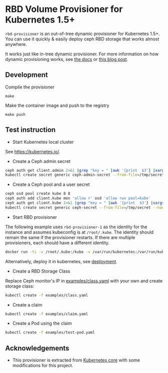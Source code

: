 # RBD Volume Provisioner for Kubernetes 1.5+

`rbd-provisioner` is an out-of-tree dynamic provisioner for Kubernetes 1.5+.
You can use it quickly & easily deploy ceph RBD storage that works almost
anywhere. 

It works just like in-tree dynamic provisioner. For more information on how
dynamic provisioning works, see [the docs](http://kubernetes.io/docs/user-guide/persistent-volumes/)
or [this blog post](http://blog.kubernetes.io/2016/10/dynamic-provisioning-and-storage-in-kubernetes.html).

## Development

Compile the provisioner

```console
make
```

Make the container image and push to the registry

```console
make push
```

## Test instruction

* Start Kubernetes local cluster

See https://kubernetes.io/.

* Create a Ceph admin secret

```bash
ceph auth get client.admin 2>&1 |grep "key = " |awk '{print  $3'} |xargs echo -n > /tmp/secret
kubectl create secret generic ceph-admin-secret --from-file=/tmp/secret --namespace=kube-system
```

* Create a Ceph pool and a user secret

```bash
ceph osd pool create kube 8 8
ceph auth add client.kube mon 'allow r' osd 'allow rwx pool=kube'
ceph auth get client.kube 2>&1 |grep "key = " |awk '{print  $3'} |xargs echo -n > /tmp/secret
kubectl create secret generic ceph-secret --from-file=/tmp/secret --namespace=default
```

* Start RBD provisioner

The following example uses `rbd-provisioner-1` as the identity for the instance and assumes kubeconfig is at `/root/.kube`. The identity should remain the same if the provisioner restarts. If there are multiple provisioners, each should have a different identity.

```bash
docker run -ti -v /root/.kube:/kube -v /var/run/kubernetes:/var/run/kubernetes --privileged --net=host rbd-provisioner /usr/local/bin/rbd-provisioner -master=http://127.0.0.1:8080 -kubeconfig=/kube/config -id=rbd-provisioner-1
```

Alternatively, deploy it in kubernetes, see [deployment](deploy/README.md).

* Create a RBD Storage Class

Replace Ceph monitor's IP in [examples/class.yaml](examples/class.yaml) with your own and create storage class:

```bash
kubectl create -f examples/class.yaml
```

* Create a claim

```bash
kubectl create -f examples/claim.yaml
```

* Create a Pod using the claim

```bash
kubectl create -f examples/test-pod.yaml
```

## Acknowledgements

- This provisioner is extracted from [Kubernetes core](https://github.com/kubernetes/kubernetes) with some modifications for this project.

